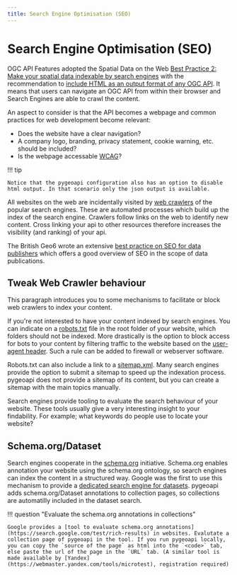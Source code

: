 ```yaml
---
title: Search Engine Optimisation (SEO)
---
```


# Search Engine Optimisation (SEO)

OGC API Features adopted the Spatial Data on the Web [Best Practice 2: Make your spatial data indexable by search engines](https://www.w3.org/TR/sdw-bp/#indexable-by-search-engines) with the recommendation to [include HTML as an output format of any OGC API](http://docs.ogc.org/is/17-069r3/17-069r3.html#_requirements_class_html). It means that users can navigate an OGC API from within their browser and Search Engines are able to crawl the content.

An aspect to consider is that the API becomes a webpage and common practices for web development become relevant: 

- Does the website have a clear navigation? 
- A company logo, branding, privacy statement, cookie warning, etc. should be included?
- Is the webpage accessable [WCAG](https://www.w3.org/TR/WCAG21/)? 

!!! tip

    Notice that the pygeoapi configuration also has an option to disable html output. In that scenario only the json output is available.

All websites on the web are incidentally visited by [web crawlers](https://en.wikipedia.org/wiki/Web_crawler) of the popular search engines. These are automated processes which build up the index of the search engine. Crawlers follow links on the web to identify new content. Cross linking your api to other resources therefore increases the visibility (and ranking) of your api.

The British Geo6 wrote an extensive [best practice on SEO for data publishers](https://www.gov.uk/government/publications/search-engine-optimisation-for-publishers-best-practice-guide) which offers a good overview of SEO in the scope of data publications.

## Tweak Web Crawler behaviour

This paragraph introduces you to some mechanisms to facilitate or block web crawlers to index your content.

If you're not interested to have your content indexed by search engines. You can indicate on a [robots.txt](https://en.wikipedia.org/wiki/Robots_exclusion_standard) file in the root folder of your website, which folders should not be indexed. More drastically is the option to block access for bots to your content by filtering traffic to the website based on the [user-agent header](https://developer.mozilla.org/en-US/docs/Web/HTTP/Headers/User-Agent). Such a rule can be added to firewall or webserver software.

Robots.txt can also include a link to a [sitemap.xml](https://en.wikipedia.org/wiki/Sitemaps). Many search engines provide the option to submit a sitemap to speed up the indexation process. pygeoapi does  not provide a sitemap of its content, but you can create a sitemap with the main topics manually. 

Search engines provide tooling to evaluate the search behaviour of your website. These tools usually give a very interesting insight to your findability. For example; what keywords do people use to locate your website?

## Schema.org/Dataset

Search engines cooperate in the [schema.org](https://schema.org) initiative. Schema.org enables annotation your website using the schema.org ontology, so search engines can index the content in a structured way. Google was the first to use this mechanism to provide a [dedicated search engine for datasets](https://datasetsearch.research.google.com/). pygeoapi adds schema.org/Dataset annotations to collection pages, so collections are automatilly included in the dataset search.

!!! question "Evaluate the schema.org annotations in collections"

    Google provides a [tool to evaluate schema.org annotations](https://search.google.com/test/rich-results) in websites. Evalutate a collection page of pygeoapi in the tool. If you run pygeoapi locally, you can copy the `source of the page` as html into the `<code>` tab, else paste the url of the page in the `URL` tab. (A similar tool is made available by [Yandex](https://webmaster.yandex.com/tools/microtest), registration required)
